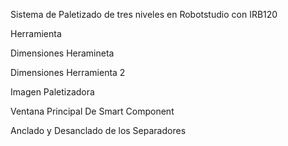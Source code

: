 Sistema de Paletizado de tres niveles en Robotstudio con IRB120

Herramienta

Dimensiones Heramineta

Dimensiones Herramienta 2

Imagen Paletizadora

Ventana Principal De Smart Component 

Anclado y Desanclado de los Separadores
